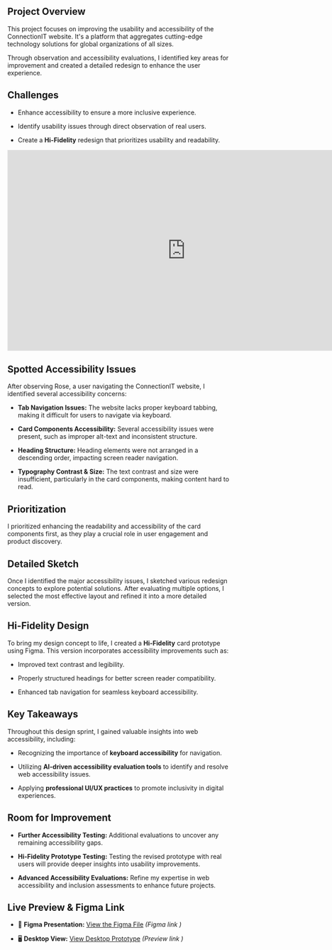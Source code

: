
## Project Overview
This project focuses on improving the usability and accessibility of the ConnectionIT website. It's a platform that aggregates cutting-edge technology solutions for global organizations of all sizes.

Through observation and accessibility evaluations, I identified key areas for improvement and created a detailed redesign to enhance the user experience.

## Challenges
- Enhance accessibility to ensure a more inclusive experience.

- Identify usability issues through direct observation of real users.

- Create a **Hi-Fidelity** redesign that prioritizes usability and readability.

<iframe style="border: 1px solid rgba(0, 0, 0, 0.1);" width="800" height="450" src="https://embed.figma.com/proto/dVZ2uucBICk7PHKdtLIdkv/ConnectionIT-Project-%26-Accesibility-Portfolio?node-id=102-9&p=f&scaling=contain&content-scaling=fixed&page-id=0%3A1&starting-point-node-id=102%3A9&embed-host=share" allowfullscreen></iframe>


## Spotted Accessibility Issues
After observing Rose, a user navigating the ConnectionIT website, I identified several accessibility concerns:

- **Tab Navigation Issues:** The website lacks proper keyboard tabbing, making it difficult for users to navigate via keyboard.

- **Card Components Accessibility:** Several accessibility issues were present, such as improper alt-text and inconsistent structure.

- **Heading Structure:** Heading elements were not arranged in a descending order, impacting screen reader navigation.

- **Typography Contrast & Size:** The text contrast and size were insufficient, particularly in the card components, making content hard to read.

## Prioritization
I prioritized enhancing the readability and accessibility of the card components first, as they play a crucial role in user engagement and product discovery.

## Detailed Sketch
Once I identified the major accessibility issues, I sketched various redesign concepts to explore potential solutions. After evaluating multiple options, I selected the most effective layout and refined it into a more detailed version.

## Hi-Fidelity Design
To bring my design concept to life, I created a **Hi-Fidelity** card prototype using Figma. This version incorporates accessibility improvements such as:

- Improved text contrast and legibility.

- Properly structured headings for better screen reader compatibility.

- Enhanced tab navigation for seamless keyboard accessibility.

## Key Takeaways
Throughout this design sprint, I gained valuable insights into web accessibility, including:

- Recognizing the importance of **keyboard accessibility** for navigation.

- Utilizing **AI-driven accessibility evaluation tools** to identify and resolve web accessibility issues.

- Applying **professional UI/UX practices** to promote inclusivity in digital experiences.

## Room for Improvement
- **Further Accessibility Testing:** Additional evaluations to uncover any remaining accessibility gaps.

- **Hi-Fidelity Prototype Testing:** Testing the revised prototype with real users will provide deeper insights into usability improvements.

- **Advanced Accessibility Evaluations:** Refine my expertise in web accessibility and inclusion assessments to enhance future projects.

  
## Live Preview & Figma Link

- 🎨 **Figma Presentation:** [View the Figma File](#) _(Figma link )_

- 🖥 **Desktop View:** [View Desktop Prototype](#) _(Preview link )_
